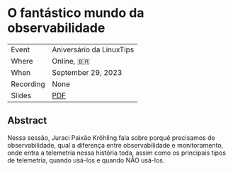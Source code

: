 # O fantástico mundo da observabilidade

|           |                          |
| --------- | ------------------------ |
| Event     | Aniversário da LinuxTips |
| Where     | Online, 🇧🇷               |
| When      | September 29, 2023       |
| Recording | None                     |
| Slides    | [PDF](slides.pdf)        |

## Abstract

Nessa sessão, Juraci Paixão Kröhling fala sobre porquê precisamos de observabilidade, qual a diferença entre observabilidade e monitoramento, onde entra a telemetria nessa história toda, assim como os principais tipos de telemetria, quando usá-los e quando NÃO usá-los.
